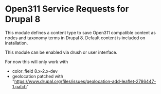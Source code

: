 # Open311 Service Requests for Drupal 8

This module defines a content type to save Open311 compatible content as nodes and taxonomy terms in Drupal 8. 
Default content is included on installation.

This module can be enabled via drush or user interface.

For now this will only work with 

- color_field 8.x-2.x-dev
- geolocation patched with "https://www.drupal.org/files/issues/geolocation-add-leaflet-2786447-1.patch"
